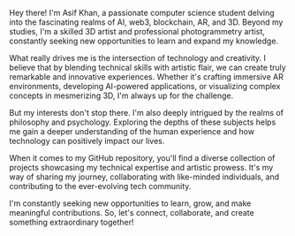 Hey there! I'm Asif Khan, a passionate computer science student delving into the fascinating realms of AI, web3, blockchain, AR, and 3D. Beyond my studies, I'm a skilled 3D artist and professional photogrammetry artist, constantly seeking new opportunities to learn and expand my knowledge.

What really drives me is the intersection of technology and creativity. I believe that by blending technical skills with artistic flair, we can create truly remarkable and innovative experiences. Whether it's crafting immersive AR environments, developing AI-powered applications, or visualizing complex concepts in mesmerizing 3D, I'm always up for the challenge.

But my interests don't stop there. I'm also deeply intrigued by the realms of philosophy and psychology. Exploring the depths of these subjects helps me gain a deeper understanding of the human experience and how technology can positively impact our lives.

When it comes to my GitHub repository, you'll find a diverse collection of projects showcasing my technical expertise and artistic prowess. It's my way of sharing my journey, collaborating with like-minded individuals, and contributing to the ever-evolving tech community.

I'm constantly seeking new opportunities to learn, grow, and make meaningful contributions. So, let's connect, collaborate, and create something extraordinary together!
